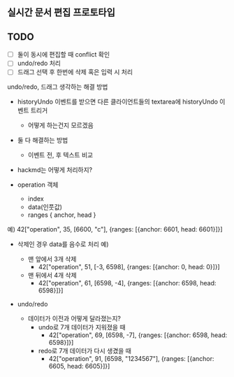 ## 실시간 문서 편집 프로토타입

## TODO
- [ ] 둘이 동시에 편집할 때 conflict 확인
- [ ] undo/redo 처리
- [ ] 드래그 선택 후 한번에 삭제 혹은 입력 시 처리

undo/redo, 드래그 생각하는 해결 방법
- historyUndo 이벤트를 받으면 다른 클라이언트들의 textarea에 historyUndo 이벤트 트리거
  - 어떻게 하는건지 모르겠음

- 둘 다 해결하는 방법
  - 이벤트 전, 후 텍스트 비교

- hackmd는 어떻게 처리하지?
- operation 객체
  - index
  - data(인풋값)
  - ranges { anchor, head }

예) 42["operation", 35, [6600, "c"], {ranges: [{anchor: 6601, head: 6601}]}]

- 삭제인 경우 data를 음수로 처리
  예)  
  - 맨 앞에서 3개 삭제
    - 42["operation", 51, [-3, 6598], {ranges: [{anchor: 0, head: 0}]}]
  - 맨 뒤에서 4개 삭제
    - 42["operation", 61, [6598, -4], {ranges: [{anchor: 6598, head: 6598}]}]

- undo/redo
  - 데이터가 이전과 어떻게 달라졌는지?
    - undo로 7개 데이터가 지워졌을 때
      - 42["operation", 69, [6598, -7], {ranges: [{anchor: 6598, head: 6598}]}]
    - redo로 7개 데이터가 다시 생겼을 때
      - 42["operation", 91, [6598, "1234567"], {ranges: [{anchor: 6605, head: 6605}]}]

